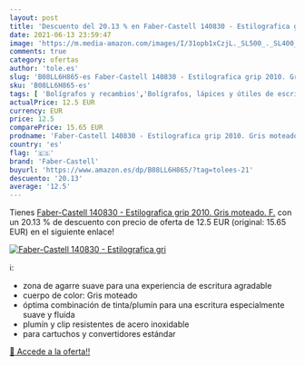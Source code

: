 ```yaml
---
layout: post
title: 'Descuento del 20.13 % en Faber-Castell 140830 - Estilografica gri'
date: 2021-06-13 23:59:47
image: 'https://m.media-amazon.com/images/I/31opb1xCzjL._SL500_._SL400_.jpg'
comments: true
category: ofertas
author: 'tole.es'
slug: 'B08LL6H865-es Faber-Castell 140830 - Estilografica grip 2010. Gris...'
sku: 'B08LL6H865-es'
tags: [ 'Bolígrafos y recambios','Bolígrafos, lápices y útiles de escritura','Oficina y papelería','Plumas estilográficas','faber-castell', ]
actualPrice: 12.5 EUR
currency: EUR
price: 12.5
comparePrice: 15.65 EUR
prodname: 'Faber-Castell 140830 - Estilografica grip 2010. Gris moteado. F.'
country: 'es'
flag: '🇪🇸'
brand: 'Faber-Castell'
buyurl: 'https://www.amazon.es/dp/B08LL6H865/?tag=tolees-21'
descuento: '20.13'
average: '12.5'
---
```


Tienes [Faber-Castell 140830 - Estilografica grip 2010. Gris moteado. F.](https://www.amazon.es/dp/B08LL6H865/?tag=tolees-21) con un 20.13 % de descuento con precio de oferta de 12.5 EUR (original: 15.65 EUR) en el siguiente enlace!

[![Faber-Castell 140830 - Estilografica gri](https://m.media-amazon.com/images/I/31opb1xCzjL._SL500_._SL400_.jpg)](https://www.amazon.es/dp/B08LL6H865/?tag=tolees-21)

ℹ️:

- zona de agarre suave para una experiencia de escritura agradable
- cuerpo de color: Gris moteado
- óptima combinación de tinta/plumín para una escritura especialmente suave y fluida
- plumín y clip resistentes de acero inoxidable
- para cartuchos y convertidores estándar

[🛒 Accede a la oferta!!](https://www.amazon.es/dp/B08LL6H865/?tag=tolees-21)
